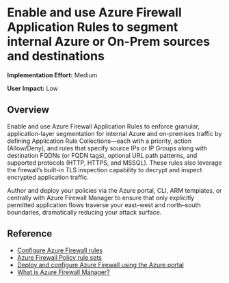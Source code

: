  # Enable and use Azure Firewall  Application Rules to segment internal Azure or On-Prem sources and destinations

**Implementation Effort:** Medium

**User Impact:** Low 

## Overview

Enable and use Azure Firewall Application Rules to enforce granular, application-layer segmentation for internal Azure and on-premises traffic by defining Application Rule Collections—each with a priority, action (Allow/Deny), and rules that specify source IPs or IP Groups along with destination FQDNs (or FQDN tags), optional URL path patterns, and supported protocols (HTTP, HTTPS, and MSSQL). These rules also leverage the firewall’s built-in TLS inspection capability to decrypt and inspect encrypted application traffic. 

Author and deploy your policies via the Azure portal, CLI, ARM templates, or centrally with Azure Firewall Manager to ensure that only explicitly permitted application flows traverse your east–west and north–south boundaries, dramatically reducing your attack surface.

## Reference

* [Configure Azure Firewall rules](https://learn.microsoft.com/en-us/azure/firewall/rule-processing#network-rules)
* [Azure Firewall Policy rule sets](https://learn.microsoft.com/en-us/azure/firewall/policy-rule-sets)
* [Deploy and configure Azure Firewall using the Azure portal](https://learn.microsoft.com/en-us/azure/firewall/tutorial-firewall-deploy-portal)
* [What is Azure Firewall Manager?](https://learn.microsoft.com/en-us/azure/firewall-manager/overview)
